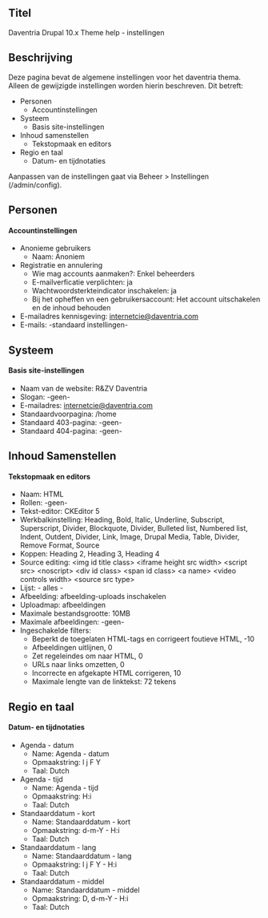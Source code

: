 ## Titel

Daventria Drupal 10.x Theme help - instellingen

## Beschrijving

Deze pagina bevat de algemene instellingen voor het daventria thema. Alleen de gewijzigde instellingen worden hierin beschreven. Dit betreft:

- Personen
  - Accountinstellingen
- Systeem
  - Basis site-instellingen
- Inhoud samenstellen
  - Tekstopmaak en editors
- Regio en taal
  - Datum- en tijdnotaties

Aanpassen van de instellingen gaat via Beheer > Instellingen (/admin/config).

## Personen

#### Accountinstellingen

- Anonieme gebruikers
  - Naam: Anoniem
- Registratie en annulering
  - Wie mag accounts aanmaken?: Enkel beheerders
  - E-mailverficatie verplichten: ja
  - Wachtwoordsterkteindicator inschakelen: ja
  - Bij het opheffen vn een gebruikersaccount: Het account uitschakelen en de inhoud behouden
- E-mailadres kennisgeving: internetcie@daventria.com
- E-mails: -standaard instellingen-

## Systeem

#### Basis site-instellingen

- Naam van de website: R&ZV Daventria
- Slogan: -geen-
- E-mailadres: internetcie@daventria.com
- Standaardvoorpagina: /home
- Standaard 403-pagina: -geen-
- Standaard 404-pagina: -geen-

## Inhoud Samenstellen

#### Tekstopmaak en editors

- Naam: HTML
- Rollen: -geen-
- Tekst-editor: CKEditor 5
- Werkbalkinstelling: Heading, Bold, Italic, Underline, Subscript, Superscript, Divider, Blockquote, Divider,  Bulleted list, Numbered list, Indent, Outdent, Divider, Link, Image, Drupal Media, Table, Divider, Remove Format, Source
- Koppen: Heading 2, Heading 3, Heading 4
- Source editing: \<img id title class\> \<iframe height src width\> \<script src\> \<noscript\> \<div id class\> \<span id class\> \<a name\> \<video controls width\> \<source src type\>
- Lijst: - alles -
- Afbeelding: afbeelding-uploads inschakelen
- Uploadmap: afbeeldingen
- Maximale bestandsgrootte: 10MB
- Maximale afbeeldingen: -geen-
- Ingeschakelde filters:
  - Beperkt de toegelaten HTML-tags en corrigeert foutieve HTML, -10
  - Afbeeldingen uitlijnen, 0
  - Zet regeleindes om naar HTML, 0
  - URLs naar links omzetten, 0
  - Incorrecte en afgekapte HTML corrigeren, 10
  - Maximale lengte van de linktekst: 72 tekens

## Regio en taal

#### Datum- en tijdnotaties

- Agenda - datum
  - Name: Agenda - datum
  - Opmaakstring: l j F Y
  - Taal: Dutch
- Agenda - tijd
  - Name: Agenda - tijd
  - Opmaakstring: H:i
  - Taal: Dutch
- Standaarddatum - kort
  - Name: Standaarddatum - kort
  - Opmaakstring: d-m-Y - H:i
  - Taal: Dutch
- Standaarddatum - lang
  - Name: Standaarddatum - lang
  - Opmaakstring: l j F Y - H:i
  - Taal: Dutch
- Standaarddatum - middel
  - Name: Standaarddatum - middel
  - Opmaakstring: D, d-m-Y - H:i
  - Taal: Dutch
